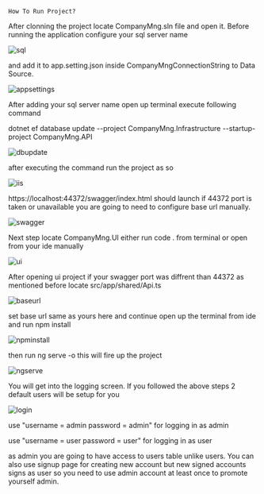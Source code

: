     How To Run Project?
After clonning the project locate CompanyMng.sln file and open it. Before running the application configure your sql server name

  ![sql](https://github.com/DenizS4/CompanyMng/assets/121265021/178f3155-a512-45b3-b11c-22c2ad3fe489)

and add it to app.setting.json inside CompanyMngConnectionString to Data Source.

![appsettings](https://github.com/DenizS4/CompanyMng/assets/121265021/8eeca554-c5ca-4821-83e4-4079216f18f6)

After adding your sql server name open up terminal execute following command

dotnet ef database update --project CompanyMng.Infrastructure --startup-project CompanyMng.API 

![dbupdate](https://github.com/DenizS4/CompanyMng/assets/121265021/6fd4d3c4-f99f-43a4-900c-c2bbd26e09ea)

after executing the command run the project as so

![iis](https://github.com/DenizS4/CompanyMng/assets/121265021/4e957a20-18b2-4082-aedb-72e9ca9116fe)

https://localhost:44372/swagger/index.html should launch if 44372 port is taken or unavailable you are going to need to configure base url manually.

![swagger](https://github.com/DenizS4/CompanyMng/assets/121265021/c077a63c-0c78-478c-8d0d-926b088711af)

Next step locate CompanyMng.UI either run code . from terminal or open from your ide manually

![ui](https://github.com/DenizS4/CompanyMng/assets/121265021/835220f3-5b8f-427f-a0a5-4124b9ef0a19)

After opening ui project if your swagger port was diffrent than 44372 as mentioned before locate src/app/shared/Api.ts

![baseurl](https://github.com/DenizS4/CompanyMng/assets/121265021/a9debce3-48ef-4f68-8712-d9858e06497c)

set base url same as yours here and continue
open up the terminal from ide and run npm install

![npminstall](https://github.com/DenizS4/CompanyMng/assets/121265021/5ae4560e-970f-4d1c-ae99-6da8c110f788)

then run ng serve -o this will fire up the project

![ngserve](https://github.com/DenizS4/CompanyMng/assets/121265021/f23c7d93-397c-4f0d-9991-7fd99d54bc1e)

You will get into the logging screen. If you followed the above steps 2 default users will be setup for you

![login](https://github.com/DenizS4/CompanyMng/assets/121265021/be4c38f8-6501-4f51-889b-a7df9c3615c7)

use "username = admin password = admin" for logging in as admin

use "username = user password = user" for logging in as user

as admin you are going to have access to users table unlike users. You can also use signup page for creating new account but new signed accounts signs as user so you need to use admin account at least once to promote yourself admin.


